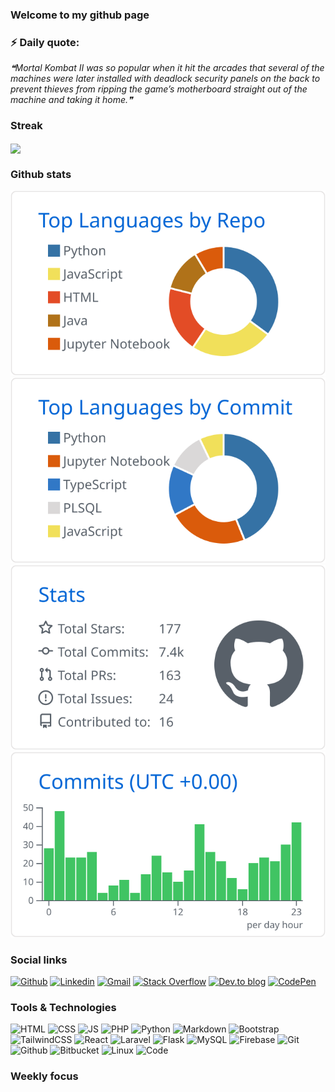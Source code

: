 <!--## Hi there 👋, my name is Pericles Adjovi-->


### Welcome to my github page
<!--![Welcome to my github page ](images/github%20profile.gif)-->




### ⚡ Daily quote: 
<!--STARTS_HERE_QUOTE_README-->
<i>❝Mortal Kombat II was so popular when it hit the arcades that several of the machines were later installed with deadlock security panels on the back to prevent thieves from ripping the game’s motherboard straight out of the machine and taking it home.❞</i>
<!--ENDS_HERE_QUOTE_README-->



<!--
### Musical vibes

![Spotify recently played](https://spotify-recently-played-readme.vercel.app/api?user=jnmtkgm9g3byjiiftxmv9hfe6&unique={true|1|on|yes})
-->

### Streak

<a href="https://github-readme-streak-stats.herokuapp.com/?user=Pericles001">
  <img align="center" src="https://github-readme-streak-stats.herokuapp.com/?user=Pericles001" />
</a>


### Github stats

<!--
[![](https://raw.githubusercontent.com/Pericles001/Pericles001/version-2/profile-summary-card-output/github/0-profile-details.svg)](https://github.com/vn7n24fzkq/github-profile-summary-cards)
-->

[![](https://raw.githubusercontent.com/Pericles001/Pericles001/main/profile-summary-card-output/github/1-repos-per-language.svg)](https://github.com/vn7n24fzkq/github-profile-summary-cards) [![](https://raw.githubusercontent.com/Pericles001/Pericles001/main/profile-summary-card-output/github/2-most-commit-language.svg)](https://github.com/vn7n24fzkq/github-profile-summary-cards)
[![](https://raw.githubusercontent.com/Pericles001/Pericles001/main/profile-summary-card-output/github/3-stats.svg)](https://github.com/vn7n24fzkq/github-profile-summary-cards) [![](https://raw.githubusercontent.com/Pericles001/Pericles001/main/profile-summary-card-output/github/4-productive-time.svg)](https://github.com/vn7n24fzkq/github-profile-summary-cards)





<!--
### Trophies
[![trophy](https://github-profile-trophy.vercel.app/?username=Pericles001&column=7)](https://github.com/ryo-ma/github-profile-trophy)
[![Twitter](https://img.shields.io/badge/twitter-%231DA1F2.svg?&style=for-the-badge&logo=twitter&logoColor=white)](https://twitter.com/AdjoviPericles)
-->

### Social links

[![Github](https://img.shields.io/badge/Github-000000?&style=for-the-badge&logo=github&logoColor=white)](https://github.com/Pericles001)
[![Linkedin](https://img.shields.io/badge/linkedin-%230077B5.svg?&style=for-the-badge&logo=linkedin&logoColor=white)](https://www.linkedin.com/in/périclès-adjovi-11ab221a7/)
[![Gmail](https://img.shields.io/badge/gmail-D14836?&style=for-the-badge&logo=gmail&logoColor=white)](periclesadjovi@gmail.com)
[![Stack Overflow](https://img.shields.io/badge/-Stackoverflow-FE7A16?style=for-the-badge&logo=stack-overflow&logoColor=white)](https://stackoverflow.com/users/périclès-adjovi)
[![Dev.to blog](https://img.shields.io/badge/dev.to-0A0A0A?style=for-the-badge&logo=dev.to&logoColor=white)](https://dev.to/Pericles001/) 
[![CodePen](https://img.shields.io/badge/Codepen-000000?style=for-the-badge&logo=codepen&logoColor=white)](https://codepen.io/periclesadjovi)



### Tools & Technologies

![HTML](https://img.shields.io/badge/html5-%23E34F26.svg?style=for-the-badge&logo=html5&logoColor=white) ![CSS](https://img.shields.io/badge/css3-%231572B6.svg?style=for-the-badge&logo=css3&logoColor=white) ![JS](https://img.shields.io/badge/javascript-%23323330.svg?style=for-the-badge&logo=javascript&logoColor=%23F7DF1E) ![PHP](https://img.shields.io/badge/php-%23777BB4.svg?style=for-the-badge&logo=php&logoColor=white)
![Python](https://img.shields.io/badge/python-%2314354C.svg?style=for-the-badge&logo=python&logoColor=white) ![Markdown](https://img.shields.io/badge/markdown-%23000000.svg?style=for-the-badge&logo=markdown&logoColor=white)
![Bootstrap](https://img.shields.io/badge/bootstrap-%23563D7C.svg?style=for-the-badge&logo=bootstrap&logoColor=white) ![TailwindCSS](https://img.shields.io/badge/tailwindcss-%2338B2AC.svg?style=for-the-badge&logo=tailwind-css&logoColor=white) ![React](https://img.shields.io/badge/React-20232A?style=for-the-badge&logo=react&logoColor=61DAFB) ![Laravel](https://img.shields.io/badge/laravel-%23FF2D20.svg?style=for-the-badge&logo=laravel&logoColor=white) ![Flask](https://img.shields.io/badge/flask-%23000.svg?style=for-the-badge&logo=flask&logoColor=white)
![MySQL](https://img.shields.io/badge/mysql-%2300f.svg?style=for-the-badge&logo=mysql&logoColor=white) ![Firebase](https://img.shields.io/badge/firebase-%23039BE5.svg?style=for-the-badge&logo=firebase)
![Git](https://img.shields.io/badge/git-%23F05033.svg?style=for-the-badge&logo=git&logoColor=white)  ![Github](https://img.shields.io/badge/github-%23121011.svg?style=for-the-badge&logo=github&logoColor=white) ![Bitbucket](https://img.shields.io/badge/bitbucket-%230047B3.svg?style=for-the-badge&logo=bitbucket&logoColor=white)
![Linux](https://img.shields.io/badge/Linux-FCC624?style=for-the-badge&logo=linux&logoColor=black) ![Code](https://img.shields.io/badge/VisualStudioCode-0078d7.svg?style=for-the-badge&logo=visual-studio-code&logoColor=white)







<!--
### Contribution graph
![GitHub Activity Graph](https://activity-graph.herokuapp.com/graph?username=Pericles001)  
-->

### Weekly focus


 <!--START_SECTION:waka-->
 <!--END_SECTION:waka-->
 
